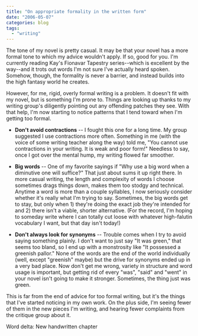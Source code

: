 ```yaml
---
title: "On appropriate formality in the written form"
date: "2006-05-07"
categories: blog
tags:
  - "writing"
---
```


The tone of my novel is pretty casual. It may be that your novel has a more formal tone to which my advice wouldn't apply. If so, good for you. I'm currently reading Kay's Fionavar Tapestry series--which is excellent by the way--and it trots out words I'm not sure I've actually heard spoken. Somehow, though, the formality is never a barrier, and instead builds into the high fantasy world he creates.



However, for me, rigid, overly formal writing is a problem. It doesn't fit with my novel, but is something I'm prone to. Things are looking up thanks to my writing group's diligently pointing out any offending patches they see. With that help, I'm now starting to notice patterns that I tend toward when I'm getting too formal.



- **Don't avoid contractions** -- I fought this one for a long time. My group suggested I use contractions more often. Something in me (with the voice of some writing teacher along the way) told me, "You cannot use contractions in your writing. It is weak and poor form!" Needless to say, once I got over the mental hump, my writing flowed far smoother.

- **Big words** \-- One of my favorite sayings if "Why use a big word when a diminutive one will suffice?" That just about sums it up right there. In more casual writing, the length and complexity of words I choose sometimes drags things down, makes them too stodgy and technical. Anytime a word is more than a couple syllables, I now seriously consider whether it's really what I'm trying to say. Sometimes, the big words get to stay, but only when 1) they're doing the exact job they're intended for and 2) there isn't a viable, shorter alternative. (For the record, I'm hoping to someday write where I can totally cut loose with whatever high-falutin vocabulary I want, but that day isn't today!)

- **Don't always look for synonyms** -- Trouble comes when I try to avoid saying something plainly. I don't want to just say "It was green," that seems too bland, so I end up with a monstrosity like "It possessed a greenish pallor." None of the words are the end of the world individually (well, except "greenish" maybe) but the drive for synonyms ended up in a very bad place. Now don't get me wrong, variety in structure and word usage is important, but getting rid of every "was", "said" and "went" in your novel isn't going to make it stronger. Sometimes, the thing just was green.

This is far from the end of advice for too formal writing, but it's the things that I've started noticing in my own work. On the plus side, I'm seeing fewer of them in the new pieces I'm writing, and hearing fewer complaints from the critique group about it.


Word delta: New handwritten chapter
